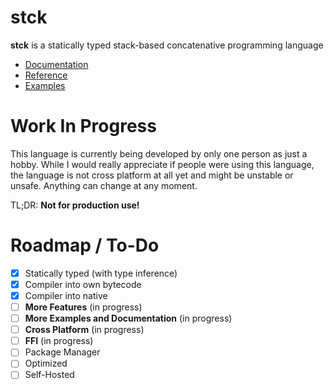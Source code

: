 # stck

**stck** is a statically typed stack-based concatenative programming language

- [Documentation](doc/00_INTRODUCTION.md)
- [Reference](doc/REFERENCE.md)
- [Examples](examples/)

# Work In Progress

This language is currently being developed by only one person as just a hobby.
While I would really appreciate if people were using this language, the language is not cross platform at all yet and might be unstable or unsafe. Anything can change at any moment.

TL;DR: **Not for production use!**

# Roadmap / To-Do

- [x] Statically typed (with type inference)
- [x] Compiler into own bytecode
- [x] Compiler into native
- [ ] **More Features** (in progress)
- [ ] **More Examples and Documentation** (in progress)
- [ ] **Cross Platform** (in progress)
- [ ] **FFI** (in progress)
- [ ] Package Manager
- [ ] Optimized
- [ ] Self-Hosted
